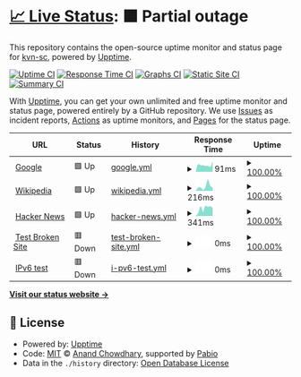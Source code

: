 # [📈 Live Status](https://kvn-sc.github.io/upptime): <!--live status--> **🟧 Partial outage**

This repository contains the open-source uptime monitor and status page for [kvn-sc](https://kvn-sc.github.io/upptime), powered by [Upptime](https://github.com/upptime/upptime).

[![Uptime CI](https://github.com/kvn-sc/upptime/workflows/Uptime%20CI/badge.svg)](https://github.com/kvn-sc/upptime/actions?query=workflow%3A%22Uptime+CI%22)
[![Response Time CI](https://github.com/kvn-sc/upptime/workflows/Response%20Time%20CI/badge.svg)](https://github.com/kvn-sc/upptime/actions?query=workflow%3A%22Response+Time+CI%22)
[![Graphs CI](https://github.com/kvn-sc/upptime/workflows/Graphs%20CI/badge.svg)](https://github.com/kvn-sc/upptime/actions?query=workflow%3A%22Graphs+CI%22)
[![Static Site CI](https://github.com/kvn-sc/upptime/workflows/Static%20Site%20CI/badge.svg)](https://github.com/kvn-sc/upptime/actions?query=workflow%3A%22Static+Site+CI%22)
[![Summary CI](https://github.com/kvn-sc/upptime/workflows/Summary%20CI/badge.svg)](https://github.com/kvn-sc/upptime/actions?query=workflow%3A%22Summary+CI%22)

With [Upptime](https://upptime.js.org), you can get your own unlimited and free uptime monitor and status page, powered entirely by a GitHub repository. We use [Issues](https://github.com/kvn-sc/upptime/issues) as incident reports, [Actions](https://github.com/kvn-sc/upptime/actions) as uptime monitors, and [Pages](https://kvn-sc.github.io/upptime) for the status page.

<!--start: status pages-->
<!-- This summary is generated by Upptime (https://github.com/upptime/upptime) -->
<!-- Do not edit this manually, your changes will be overwritten -->
<!-- prettier-ignore -->
| URL | Status | History | Response Time | Uptime |
| --- | ------ | ------- | ------------- | ------ |
| <img alt="" src="https://icons.duckduckgo.com/ip3/www.google.com.ico" height="13"> [Google](https://www.google.com) | 🟩 Up | [google.yml](https://github.com/kvn-sc/upptime/commits/HEAD/history/google.yml) | <details><summary><img alt="Response time graph" src="./graphs/google/response-time-week.png" height="20"> 91ms</summary><br><a href="https://kvn-sc.github.io/upptime/history/google"><img alt="Response time 131" src="https://img.shields.io/endpoint?url=https%3A%2F%2Fraw.githubusercontent.com%2Fkvn-sc%2Fupptime%2FHEAD%2Fapi%2Fgoogle%2Fresponse-time.json"></a><br><a href="https://kvn-sc.github.io/upptime/history/google"><img alt="24-hour response time 72" src="https://img.shields.io/endpoint?url=https%3A%2F%2Fraw.githubusercontent.com%2Fkvn-sc%2Fupptime%2FHEAD%2Fapi%2Fgoogle%2Fresponse-time-day.json"></a><br><a href="https://kvn-sc.github.io/upptime/history/google"><img alt="7-day response time 91" src="https://img.shields.io/endpoint?url=https%3A%2F%2Fraw.githubusercontent.com%2Fkvn-sc%2Fupptime%2FHEAD%2Fapi%2Fgoogle%2Fresponse-time-week.json"></a><br><a href="https://kvn-sc.github.io/upptime/history/google"><img alt="30-day response time 131" src="https://img.shields.io/endpoint?url=https%3A%2F%2Fraw.githubusercontent.com%2Fkvn-sc%2Fupptime%2FHEAD%2Fapi%2Fgoogle%2Fresponse-time-month.json"></a><br><a href="https://kvn-sc.github.io/upptime/history/google"><img alt="1-year response time 131" src="https://img.shields.io/endpoint?url=https%3A%2F%2Fraw.githubusercontent.com%2Fkvn-sc%2Fupptime%2FHEAD%2Fapi%2Fgoogle%2Fresponse-time-year.json"></a></details> | <details><summary><a href="https://kvn-sc.github.io/upptime/history/google">100.00%</a></summary><a href="https://kvn-sc.github.io/upptime/history/google"><img alt="All-time uptime 100.00%" src="https://img.shields.io/endpoint?url=https%3A%2F%2Fraw.githubusercontent.com%2Fkvn-sc%2Fupptime%2FHEAD%2Fapi%2Fgoogle%2Fuptime.json"></a><br><a href="https://kvn-sc.github.io/upptime/history/google"><img alt="24-hour uptime 100.00%" src="https://img.shields.io/endpoint?url=https%3A%2F%2Fraw.githubusercontent.com%2Fkvn-sc%2Fupptime%2FHEAD%2Fapi%2Fgoogle%2Fuptime-day.json"></a><br><a href="https://kvn-sc.github.io/upptime/history/google"><img alt="7-day uptime 100.00%" src="https://img.shields.io/endpoint?url=https%3A%2F%2Fraw.githubusercontent.com%2Fkvn-sc%2Fupptime%2FHEAD%2Fapi%2Fgoogle%2Fuptime-week.json"></a><br><a href="https://kvn-sc.github.io/upptime/history/google"><img alt="30-day uptime 100.00%" src="https://img.shields.io/endpoint?url=https%3A%2F%2Fraw.githubusercontent.com%2Fkvn-sc%2Fupptime%2FHEAD%2Fapi%2Fgoogle%2Fuptime-month.json"></a><br><a href="https://kvn-sc.github.io/upptime/history/google"><img alt="1-year uptime 100.00%" src="https://img.shields.io/endpoint?url=https%3A%2F%2Fraw.githubusercontent.com%2Fkvn-sc%2Fupptime%2FHEAD%2Fapi%2Fgoogle%2Fuptime-year.json"></a></details>
| <img alt="" src="https://icons.duckduckgo.com/ip3/en.wikipedia.org.ico" height="13"> [Wikipedia](https://en.wikipedia.org) | 🟩 Up | [wikipedia.yml](https://github.com/kvn-sc/upptime/commits/HEAD/history/wikipedia.yml) | <details><summary><img alt="Response time graph" src="./graphs/wikipedia/response-time-week.png" height="20"> 216ms</summary><br><a href="https://kvn-sc.github.io/upptime/history/wikipedia"><img alt="Response time 202" src="https://img.shields.io/endpoint?url=https%3A%2F%2Fraw.githubusercontent.com%2Fkvn-sc%2Fupptime%2FHEAD%2Fapi%2Fwikipedia%2Fresponse-time.json"></a><br><a href="https://kvn-sc.github.io/upptime/history/wikipedia"><img alt="24-hour response time 85" src="https://img.shields.io/endpoint?url=https%3A%2F%2Fraw.githubusercontent.com%2Fkvn-sc%2Fupptime%2FHEAD%2Fapi%2Fwikipedia%2Fresponse-time-day.json"></a><br><a href="https://kvn-sc.github.io/upptime/history/wikipedia"><img alt="7-day response time 216" src="https://img.shields.io/endpoint?url=https%3A%2F%2Fraw.githubusercontent.com%2Fkvn-sc%2Fupptime%2FHEAD%2Fapi%2Fwikipedia%2Fresponse-time-week.json"></a><br><a href="https://kvn-sc.github.io/upptime/history/wikipedia"><img alt="30-day response time 202" src="https://img.shields.io/endpoint?url=https%3A%2F%2Fraw.githubusercontent.com%2Fkvn-sc%2Fupptime%2FHEAD%2Fapi%2Fwikipedia%2Fresponse-time-month.json"></a><br><a href="https://kvn-sc.github.io/upptime/history/wikipedia"><img alt="1-year response time 202" src="https://img.shields.io/endpoint?url=https%3A%2F%2Fraw.githubusercontent.com%2Fkvn-sc%2Fupptime%2FHEAD%2Fapi%2Fwikipedia%2Fresponse-time-year.json"></a></details> | <details><summary><a href="https://kvn-sc.github.io/upptime/history/wikipedia">100.00%</a></summary><a href="https://kvn-sc.github.io/upptime/history/wikipedia"><img alt="All-time uptime 100.00%" src="https://img.shields.io/endpoint?url=https%3A%2F%2Fraw.githubusercontent.com%2Fkvn-sc%2Fupptime%2FHEAD%2Fapi%2Fwikipedia%2Fuptime.json"></a><br><a href="https://kvn-sc.github.io/upptime/history/wikipedia"><img alt="24-hour uptime 100.00%" src="https://img.shields.io/endpoint?url=https%3A%2F%2Fraw.githubusercontent.com%2Fkvn-sc%2Fupptime%2FHEAD%2Fapi%2Fwikipedia%2Fuptime-day.json"></a><br><a href="https://kvn-sc.github.io/upptime/history/wikipedia"><img alt="7-day uptime 100.00%" src="https://img.shields.io/endpoint?url=https%3A%2F%2Fraw.githubusercontent.com%2Fkvn-sc%2Fupptime%2FHEAD%2Fapi%2Fwikipedia%2Fuptime-week.json"></a><br><a href="https://kvn-sc.github.io/upptime/history/wikipedia"><img alt="30-day uptime 100.00%" src="https://img.shields.io/endpoint?url=https%3A%2F%2Fraw.githubusercontent.com%2Fkvn-sc%2Fupptime%2FHEAD%2Fapi%2Fwikipedia%2Fuptime-month.json"></a><br><a href="https://kvn-sc.github.io/upptime/history/wikipedia"><img alt="1-year uptime 100.00%" src="https://img.shields.io/endpoint?url=https%3A%2F%2Fraw.githubusercontent.com%2Fkvn-sc%2Fupptime%2FHEAD%2Fapi%2Fwikipedia%2Fuptime-year.json"></a></details>
| <img alt="" src="https://icons.duckduckgo.com/ip3/news.ycombinator.com.ico" height="13"> [Hacker News](https://news.ycombinator.com) | 🟩 Up | [hacker-news.yml](https://github.com/kvn-sc/upptime/commits/HEAD/history/hacker-news.yml) | <details><summary><img alt="Response time graph" src="./graphs/hacker-news/response-time-week.png" height="20"> 341ms</summary><br><a href="https://kvn-sc.github.io/upptime/history/hacker-news"><img alt="Response time 419" src="https://img.shields.io/endpoint?url=https%3A%2F%2Fraw.githubusercontent.com%2Fkvn-sc%2Fupptime%2FHEAD%2Fapi%2Fhacker-news%2Fresponse-time.json"></a><br><a href="https://kvn-sc.github.io/upptime/history/hacker-news"><img alt="24-hour response time 380" src="https://img.shields.io/endpoint?url=https%3A%2F%2Fraw.githubusercontent.com%2Fkvn-sc%2Fupptime%2FHEAD%2Fapi%2Fhacker-news%2Fresponse-time-day.json"></a><br><a href="https://kvn-sc.github.io/upptime/history/hacker-news"><img alt="7-day response time 341" src="https://img.shields.io/endpoint?url=https%3A%2F%2Fraw.githubusercontent.com%2Fkvn-sc%2Fupptime%2FHEAD%2Fapi%2Fhacker-news%2Fresponse-time-week.json"></a><br><a href="https://kvn-sc.github.io/upptime/history/hacker-news"><img alt="30-day response time 419" src="https://img.shields.io/endpoint?url=https%3A%2F%2Fraw.githubusercontent.com%2Fkvn-sc%2Fupptime%2FHEAD%2Fapi%2Fhacker-news%2Fresponse-time-month.json"></a><br><a href="https://kvn-sc.github.io/upptime/history/hacker-news"><img alt="1-year response time 419" src="https://img.shields.io/endpoint?url=https%3A%2F%2Fraw.githubusercontent.com%2Fkvn-sc%2Fupptime%2FHEAD%2Fapi%2Fhacker-news%2Fresponse-time-year.json"></a></details> | <details><summary><a href="https://kvn-sc.github.io/upptime/history/hacker-news">100.00%</a></summary><a href="https://kvn-sc.github.io/upptime/history/hacker-news"><img alt="All-time uptime 100.00%" src="https://img.shields.io/endpoint?url=https%3A%2F%2Fraw.githubusercontent.com%2Fkvn-sc%2Fupptime%2FHEAD%2Fapi%2Fhacker-news%2Fuptime.json"></a><br><a href="https://kvn-sc.github.io/upptime/history/hacker-news"><img alt="24-hour uptime 100.00%" src="https://img.shields.io/endpoint?url=https%3A%2F%2Fraw.githubusercontent.com%2Fkvn-sc%2Fupptime%2FHEAD%2Fapi%2Fhacker-news%2Fuptime-day.json"></a><br><a href="https://kvn-sc.github.io/upptime/history/hacker-news"><img alt="7-day uptime 100.00%" src="https://img.shields.io/endpoint?url=https%3A%2F%2Fraw.githubusercontent.com%2Fkvn-sc%2Fupptime%2FHEAD%2Fapi%2Fhacker-news%2Fuptime-week.json"></a><br><a href="https://kvn-sc.github.io/upptime/history/hacker-news"><img alt="30-day uptime 99.94%" src="https://img.shields.io/endpoint?url=https%3A%2F%2Fraw.githubusercontent.com%2Fkvn-sc%2Fupptime%2FHEAD%2Fapi%2Fhacker-news%2Fuptime-month.json"></a><br><a href="https://kvn-sc.github.io/upptime/history/hacker-news"><img alt="1-year uptime 99.99%" src="https://img.shields.io/endpoint?url=https%3A%2F%2Fraw.githubusercontent.com%2Fkvn-sc%2Fupptime%2FHEAD%2Fapi%2Fhacker-news%2Fuptime-year.json"></a></details>
| <img alt="" src="https://icons.duckduckgo.com/ip3/thissitedoesnotexist.koj.co.ico" height="13"> [Test Broken Site](https://thissitedoesnotexist.koj.co) | 🟥 Down | [test-broken-site.yml](https://github.com/kvn-sc/upptime/commits/HEAD/history/test-broken-site.yml) | <details><summary><img alt="Response time graph" src="./graphs/test-broken-site/response-time-week.png" height="20"> 0ms</summary><br><a href="https://kvn-sc.github.io/upptime/history/test-broken-site"><img alt="Response time 0" src="https://img.shields.io/endpoint?url=https%3A%2F%2Fraw.githubusercontent.com%2Fkvn-sc%2Fupptime%2FHEAD%2Fapi%2Ftest-broken-site%2Fresponse-time.json"></a><br><a href="https://kvn-sc.github.io/upptime/history/test-broken-site"><img alt="24-hour response time 0" src="https://img.shields.io/endpoint?url=https%3A%2F%2Fraw.githubusercontent.com%2Fkvn-sc%2Fupptime%2FHEAD%2Fapi%2Ftest-broken-site%2Fresponse-time-day.json"></a><br><a href="https://kvn-sc.github.io/upptime/history/test-broken-site"><img alt="7-day response time 0" src="https://img.shields.io/endpoint?url=https%3A%2F%2Fraw.githubusercontent.com%2Fkvn-sc%2Fupptime%2FHEAD%2Fapi%2Ftest-broken-site%2Fresponse-time-week.json"></a><br><a href="https://kvn-sc.github.io/upptime/history/test-broken-site"><img alt="30-day response time 0" src="https://img.shields.io/endpoint?url=https%3A%2F%2Fraw.githubusercontent.com%2Fkvn-sc%2Fupptime%2FHEAD%2Fapi%2Ftest-broken-site%2Fresponse-time-month.json"></a><br><a href="https://kvn-sc.github.io/upptime/history/test-broken-site"><img alt="1-year response time 0" src="https://img.shields.io/endpoint?url=https%3A%2F%2Fraw.githubusercontent.com%2Fkvn-sc%2Fupptime%2FHEAD%2Fapi%2Ftest-broken-site%2Fresponse-time-year.json"></a></details> | <details><summary><a href="https://kvn-sc.github.io/upptime/history/test-broken-site">100.00%</a></summary><a href="https://kvn-sc.github.io/upptime/history/test-broken-site"><img alt="All-time uptime 100.00%" src="https://img.shields.io/endpoint?url=https%3A%2F%2Fraw.githubusercontent.com%2Fkvn-sc%2Fupptime%2FHEAD%2Fapi%2Ftest-broken-site%2Fuptime.json"></a><br><a href="https://kvn-sc.github.io/upptime/history/test-broken-site"><img alt="24-hour uptime 100.00%" src="https://img.shields.io/endpoint?url=https%3A%2F%2Fraw.githubusercontent.com%2Fkvn-sc%2Fupptime%2FHEAD%2Fapi%2Ftest-broken-site%2Fuptime-day.json"></a><br><a href="https://kvn-sc.github.io/upptime/history/test-broken-site"><img alt="7-day uptime 100.00%" src="https://img.shields.io/endpoint?url=https%3A%2F%2Fraw.githubusercontent.com%2Fkvn-sc%2Fupptime%2FHEAD%2Fapi%2Ftest-broken-site%2Fuptime-week.json"></a><br><a href="https://kvn-sc.github.io/upptime/history/test-broken-site"><img alt="30-day uptime 100.00%" src="https://img.shields.io/endpoint?url=https%3A%2F%2Fraw.githubusercontent.com%2Fkvn-sc%2Fupptime%2FHEAD%2Fapi%2Ftest-broken-site%2Fuptime-month.json"></a><br><a href="https://kvn-sc.github.io/upptime/history/test-broken-site"><img alt="1-year uptime 100.00%" src="https://img.shields.io/endpoint?url=https%3A%2F%2Fraw.githubusercontent.com%2Fkvn-sc%2Fupptime%2FHEAD%2Fapi%2Ftest-broken-site%2Fuptime-year.json"></a></details>
| <img alt="" src="https://icons.duckduckgo.com/ip3/null.ico" height="13"> [IPv6 test](forwardemail.net) | 🟥 Down | [i-pv6-test.yml](https://github.com/kvn-sc/upptime/commits/HEAD/history/i-pv6-test.yml) | <details><summary><img alt="Response time graph" src="./graphs/i-pv6-test/response-time-week.png" height="20"> 0ms</summary><br><a href="https://kvn-sc.github.io/upptime/history/i-pv6-test"><img alt="Response time 0" src="https://img.shields.io/endpoint?url=https%3A%2F%2Fraw.githubusercontent.com%2Fkvn-sc%2Fupptime%2FHEAD%2Fapi%2Fi-pv6-test%2Fresponse-time.json"></a><br><a href="https://kvn-sc.github.io/upptime/history/i-pv6-test"><img alt="24-hour response time 0" src="https://img.shields.io/endpoint?url=https%3A%2F%2Fraw.githubusercontent.com%2Fkvn-sc%2Fupptime%2FHEAD%2Fapi%2Fi-pv6-test%2Fresponse-time-day.json"></a><br><a href="https://kvn-sc.github.io/upptime/history/i-pv6-test"><img alt="7-day response time 0" src="https://img.shields.io/endpoint?url=https%3A%2F%2Fraw.githubusercontent.com%2Fkvn-sc%2Fupptime%2FHEAD%2Fapi%2Fi-pv6-test%2Fresponse-time-week.json"></a><br><a href="https://kvn-sc.github.io/upptime/history/i-pv6-test"><img alt="30-day response time 0" src="https://img.shields.io/endpoint?url=https%3A%2F%2Fraw.githubusercontent.com%2Fkvn-sc%2Fupptime%2FHEAD%2Fapi%2Fi-pv6-test%2Fresponse-time-month.json"></a><br><a href="https://kvn-sc.github.io/upptime/history/i-pv6-test"><img alt="1-year response time 0" src="https://img.shields.io/endpoint?url=https%3A%2F%2Fraw.githubusercontent.com%2Fkvn-sc%2Fupptime%2FHEAD%2Fapi%2Fi-pv6-test%2Fresponse-time-year.json"></a></details> | <details><summary><a href="https://kvn-sc.github.io/upptime/history/i-pv6-test">100.00%</a></summary><a href="https://kvn-sc.github.io/upptime/history/i-pv6-test"><img alt="All-time uptime 100.00%" src="https://img.shields.io/endpoint?url=https%3A%2F%2Fraw.githubusercontent.com%2Fkvn-sc%2Fupptime%2FHEAD%2Fapi%2Fi-pv6-test%2Fuptime.json"></a><br><a href="https://kvn-sc.github.io/upptime/history/i-pv6-test"><img alt="24-hour uptime 100.00%" src="https://img.shields.io/endpoint?url=https%3A%2F%2Fraw.githubusercontent.com%2Fkvn-sc%2Fupptime%2FHEAD%2Fapi%2Fi-pv6-test%2Fuptime-day.json"></a><br><a href="https://kvn-sc.github.io/upptime/history/i-pv6-test"><img alt="7-day uptime 100.00%" src="https://img.shields.io/endpoint?url=https%3A%2F%2Fraw.githubusercontent.com%2Fkvn-sc%2Fupptime%2FHEAD%2Fapi%2Fi-pv6-test%2Fuptime-week.json"></a><br><a href="https://kvn-sc.github.io/upptime/history/i-pv6-test"><img alt="30-day uptime 100.00%" src="https://img.shields.io/endpoint?url=https%3A%2F%2Fraw.githubusercontent.com%2Fkvn-sc%2Fupptime%2FHEAD%2Fapi%2Fi-pv6-test%2Fuptime-month.json"></a><br><a href="https://kvn-sc.github.io/upptime/history/i-pv6-test"><img alt="1-year uptime 100.00%" src="https://img.shields.io/endpoint?url=https%3A%2F%2Fraw.githubusercontent.com%2Fkvn-sc%2Fupptime%2FHEAD%2Fapi%2Fi-pv6-test%2Fuptime-year.json"></a></details>

<!--end: status pages-->

[**Visit our status website →**](https://kvn-sc.github.io/upptime)

## 📄 License

- Powered by: [Upptime](https://github.com/upptime/upptime)
- Code: [MIT](./LICENSE) © [Anand Chowdhary](https://anandchowdhary.com), supported by [Pabio](https://pabio.com)
- Data in the `./history` directory: [Open Database License](https://opendatacommons.org/licenses/odbl/1-0/)
